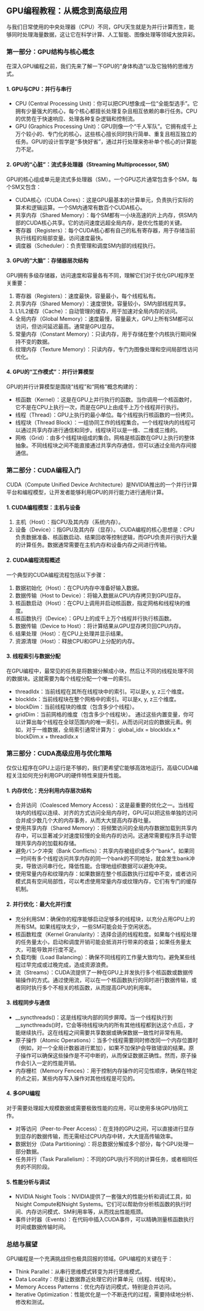 ## GPU编程教程：从概念到高级应用
与我们日常使用的中央处理器（CPU）不同，GPU天生就是为并行计算而生，能够同时处理海量数据，这让它在科学计算、人工智能、图像处理等领域大放异彩。
### 第一部分：GPU结构与核心概念
在深入GPU编程之前，我们先来了解一下GPU的“身体构造”以及它独特的思维方式。
#### 1. GPU与CPU：并行与串行
- CPU (Central Processing Unit)：你可以把CPU想象成一位“全能型选手”。它拥有少量强大的核心，每个核心都擅长处理复杂且相互依赖的串行任务。CPU的优势在于快速响应、处理各种复杂逻辑和控制流。
- GPU (Graphics Processing Unit)：GPU则像一个“千人军队”。它拥有成千上万个较小的、专门化的核心，这些核心擅长同时执行简单、重复且相互独立的任务。GPU的设计哲学是“多快好省”，通过并行处理来弥补单个核心的计算能力不足。
#### 2. GPU的“心脏”：流式多处理器（Streaming Multiprocessor, SM）
GPU的核心组成单元是流式多处理器（SM）。一个GPU芯片通常包含多个SM，每个SM又包含：
- CUDA核心（CUDA Cores）：这是GPU最基本的计算单元，负责执行实际的算术和逻辑运算。一个SM内通常有数百个CUDA核心。
- 共享内存（Shared Memory）：每个SM都有一小块高速的片上内存，供SM内部的CUDA核心共享。它的访问速度远超全局内存，是优化性能的关键。
- 寄存器（Registers）：每个CUDA核心都有自己的私有寄存器，用于存储当前执行线程的局部变量。访问速度最快。
- 调度器（Scheduler）：负责管理和调度SM内部的线程执行。
#### 3. GPU的“大脑”：存储器层次结构
GPU拥有多级存储器，访问速度和容量各有不同，理解它们对于优化GPU程序至关重要：
1. 寄存器（Registers）：速度最快，容量最小，每个线程私有。
2. 共享内存（Shared Memory）：速度很快，容量较小，SM内部线程共享。
3. L1/L2缓存（Cache）：自动管理的缓存，用于加速对全局内存的访问。
4. 全局内存（Global Memory）：速度最慢，容量最大，GPU上所有SM都可以访问，但访问延迟最高。通常是GPU显存。
5. 常量内存（Constant Memory）：只读内存，用于存储在整个内核执行期间保持不变的数据。
6. 纹理内存（Texture Memory）：只读内存，专门为图像处理和空间局部性访问优化。
#### 4. GPU的“工作模式”：并行计算模型
GPU的并行计算模型是围绕“线程”和“网格”概念构建的：
- 核函数（Kernel）：这是在GPU上并行执行的函数。当你调用一个核函数时，它不是在CPU上执行一次，而是在GPU上由成千上万个线程并行执行。
- 线程（Thread）：GPU上执行的最小单位。每个线程执行核函数的一份拷贝。
- 线程块（Thread Block）：一组协同工作的线程集合。一个线程块内的线程可以通过共享内存进行通信和同步。线程块可以是一维、二维或三维的。
- 网格（Grid）：由多个线程块组成的集合。网格是核函数在GPU上执行的整体抽象。不同线程块之间不能直接通过共享内存通信，但可以通过全局内存间接通信。
### 第二部分：CUDA编程入门
CUDA（Compute Unified Device Architecture）是NVIDIA推出的一个并行计算平台和编程模型，让开发者能够利用GPU的并行能力进行通用计算。
#### 1. CUDA编程模型：主机与设备
1. 主机（Host）：指CPU及其内存（系统内存）。
2. 设备（Device）：指GPU及其内存（显存）。
CUDA编程的核心思想是：CPU负责数据准备、核函数启动、结果回收等控制逻辑，而GPU负责并行执行大量的计算任务。数据通常需要在主机内存和设备内存之间进行传输。
#### 2. CUDA编程流程概述
一个典型的CUDA编程流程包括以下步骤：
1. 数据初始化（Host）：在CPU内存中准备好输入数据。
2. 数据传输（Host to Device）：将输入数据从CPU内存拷贝到GPU显存。
3. 核函数启动（Host）：在CPU上调用并启动核函数，指定网格和线程块的维度。
4. 核函数执行（Device）：GPU上的成千上万个线程并行执行核函数。
5. 数据传输（Device to Host）：将计算结果从GPU显存拷贝回CPU内存。
6. 结果处理（Host）：在CPU上处理并显示结果。
7. 资源清理（Host）：释放CPU和GPU上分配的内存。
#### 3. 线程索引与数据分配
在GPU编程中，最常见的任务是将数据分解成小块，然后让不同的线程处理不同的数据块。这就需要为每个线程分配一个唯一的索引。
- threadIdx：当前线程在其所在线程块中的索引。可以是x, y, z三个维度。
- blockIdx：当前线程块在整个网格中的索引。可以是x, y, z三个维度。
- blockDim：当前线程块的维度（包含多少个线程）。
- gridDim：当前网格的维度（包含多少个线程块）。
通过这些内置变量，你可以计算出每个线程在全球范围内的唯一索引，从而访问对应的数据元素。例如，对于一维数据，全局索引通常计算为：
global_idx = blockIdx.x * blockDim.x + threadIdx.x
### 第三部分：CUDA高级应用与优化策略
仅仅让程序在GPU上运行是不够的，我们更希望它能够高效地运行。高级CUDA编程关注如何充分利用GPU的硬件特性来提升性能。
#### 1. 内存优化：充分利用内存层次结构
- 合并访问（Coalesced Memory Access）：这是最重要的优化之一。当线程块内的线程以连续、对齐的方式访问全局内存时，GPU可以把这些单独的访问合并成少数几个大的内存事务，从而大大提高内存吞吐量。
- 使用共享内存（Shared Memory）：将频繁访问的全局内存数据加载到共享内存中，可以显著减少对速度较慢的全局内存的访问。这通常需要程序员手动管理共享内存的加载和存储。
- 避免バンク冲突（Bank Conflicts）：共享内存被组织成多个“bank”。如果同一时间有多个线程访问共享内存的同一个bank的不同地址，就会发生bank冲突，导致访问串行化，降低性能。合理地组织数据可以避免冲突。
- 使用常量内存和纹理内存：如果数据在整个核函数执行过程中不变，或者访问模式具有空间局部性，可以考虑使用常量内存或纹理内存，它们有专门的缓存机制。
#### 2. 并行优化：最大化并行度
- 充分利用SM：确保你的程序能够启动足够多的线程块，以充分占用GPU上的所有SM。如果线程块太少，一些SM可能会处于空闲状态。
- 核函数粒度（Kernel Granularity）：选择合适的线程粒度。如果每个线程处理的任务量太小，启动和调度开销可能会抵消并行带来的收益；如果任务量太大，可能导致并行度不足。
- 负载均衡（Load Balancing）：确保不同线程的工作量大致均匀。避免某些线程过早完成或过晚完成，造成资源浪费。
- 流（Streams）：CUDA流提供了一种在GPU上并发执行多个核函数或数据传输操作的方式。通过使用流，可以在一个核函数执行的同时进行数据传输，或者同时执行多个不相关的核函数，从而提高GPU的利用率。
#### 3. 线程同步与通信
- __syncthreads()：这是线程块内部的同步屏障。当一个线程执行到__syncthreads()时，它会等待线程块内的所有其他线程都到达这个点后，才能继续执行。这在线程之间需要共享数据或确保数据一致性时非常有用。
- 原子操作（Atomic Operations）：当多个线程需要同时修改同一个内存位置时（例如，对一个全局计数器进行累加），如果不加保护会导致错误的结果。原子操作可以确保这些操作是不可中断的，从而保证数据正确性。然而，原子操作会引入一定的性能开销。
- 内存栅栏（Memory Fences）：用于控制内存操作的可见性顺序，确保在特定的点之前，某些内存写入操作对其他线程是可见的。
#### 4. 多GPU编程
对于需要处理超大规模数据或需要极致性能的应用，可以使用多块GPU协同工作。
- 对等访问（Peer-to-Peer Access）：在支持的GPU之间，可以直接进行显存到显存的数据传输，而无需经过CPU内存中转，大大提高传输效率。
- 数据划分（Data Partitioning）：将总数据分解成多个部分，每个GPU处理一部分数据。
- 任务并行（Task Parallelism）：不同的GPU执行不同的计算任务，或者相同任务的不同阶段。
#### 5. 性能分析与调试
- NVIDIA Nsight Tools：NVIDIA提供了一套强大的性能分析和调试工具，如Nsight Compute和Nsight Systems。它们可以帮助你分析核函数的执行时间、内存访问模式、SM利用率等，从而找出性能瓶颈。
- 事件计时器（Events）：在代码中插入CUDA事件，可以精确测量核函数执行时间或数据传输时间。
### 总结与展望
GPU编程是一个充满挑战但也极具回报的领域。GPU编程的关键在于：
- Think Parallel：从串行思维模式转变为并行思维模式。
- Data Locality：尽量让数据靠近处理它的计算单元（线程、线程块）。
- Memory Access Patterns：优化内存访问模式，特别是合并访问。
- Iterative Optimization：性能优化是一个不断迭代的过程，需要持续地分析、修改和测试。